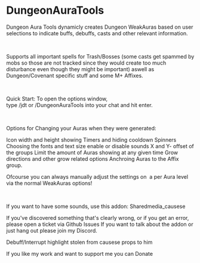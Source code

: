 # DungeonAuraTools
Dungeon Aura Tools dynamicly creates Dungeon WeakAuras based on user selections to indicate buffs, debuffs, casts and other relevant information.

 

Supports all important spells for Trash/Bosses (some casts get spammed by mobs so those are not tracked since they would create too much disturbance even though they might be important) aswell as Dungeon/Covenant specific stuff and some M+ Affixes.

 

Quick Start:
To open the options window, type /jdt or /DungeonAuraTools into your chat and hit enter.

 

Options for Changing your Auras when they were generated:

Icon width and height
showing Timers and hiding cooldown Spinners
Choosing the fonts and text size
enable or disable sounds
X and Y- offset of the groups
Limit the amount of Auras showing at any given time
Grow directions and other grow related options
Anchroing Auras to the Affix group.

Ofcourse you can always manually adjust the settings on  a per Aura level via the normal WeakAuras options!
 

 


If you want to have some sounds, use this addon: Sharedmedia_causese 

If you've discovered something that's clearly wrong, or if you get an error, please open a ticket via Github Issues
If you want to talk about the addon or just hang out please join my Discord.

Debuff/Interrupt highlight stolen from causese props to him

If you like my work and want to support me you can Donate
